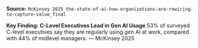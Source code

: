 **Source:** `McKinsey 2025 the-state-of-ai-how-organizations-are-rewiring-to-capture-value_final`

**Key Finding: C-Level Executives Lead in Gen AI Usage**
53% of surveyed C-level executives say they are regularly using gen AI at work, compared with 44% of midlevel managers. — McKinsey 2025
